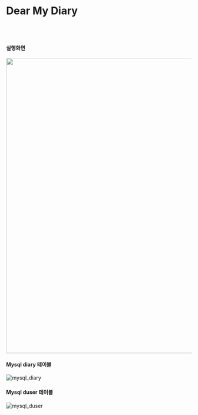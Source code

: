 # Dear My Diary
<br />
<br />

#### 실행화면
<img src ="https://user-images.githubusercontent.com/85882348/126746206-27e553e2-6485-48c5-bbf4-d70f369038ea.JPG" width="800px">

#### Mysql diary 테이블
![mysql_diary](https://user-images.githubusercontent.com/85882348/126745493-eb1af5ed-5451-4427-a665-25b463a55f7a.JPG)
#### Mysql duser 테이블
![mysql_duser](https://user-images.githubusercontent.com/85882348/126745689-e6ab74a1-6e22-42a4-8728-73154e86e09b.JPG)

